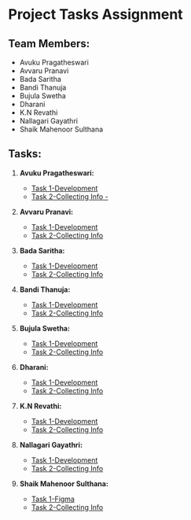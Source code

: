 # Project Tasks Assignment

## Team Members:

- Avuku Pragatheswari
- Avvaru Pranavi
- Bada Saritha
- Bandi Thanuja
- Bujula Swetha
- Dharani
- K.N Revathi
- Nallagari Gayathri
- Shaik Mahenoor Sulthana

## Tasks:

1. **Avuku Pragatheswari:**
   - [Task 1-Development](folder1/task1.md)
   - [Task 2-Collecting Info - ](folder2/task2.md) 

2. **Avvaru Pranavi:**
   - [Task 1-Development](folder1/task1.md)
   - [Task 2-Collecting Info](folder2/task2.md)

3. **Bada Saritha:**
   - [Task 1-Development](folder1/task1.md)
   - [Task 2-Collecting Info](folder2/task2.md)

4. **Bandi Thanuja:**
   - [Task 1-Development](folder1/task1.md)
   - [Task 2-Collecting Info](folder2/task2.md)

5. **Bujula Swetha:**
   - [Task 1-Development](folder1/task1.md)
   - [Task 2-Collecting Info](folder2/task2.md)

6. **Dharani:**
   - [Task 1-Development](folder1/task1.md)
   - [Task 2-Collecting Info](folder2/task2.md)

7. **K.N Revathi:**
   - [Task 1-Development](folder1/task1.md)
   - [Task 2-Collecting Info](folder2/task2.md)

8. **Nallagari Gayathri:**
   - [Task 1-Development](folder1/task1.md)
   - [Task 2-Collecting Info](folder2/task2.md)

9. **Shaik Mahenoor Sulthana:**
   - [Task 1-Figma]()
   - [Task 2-Collecting Info](folder2/task2.md)

